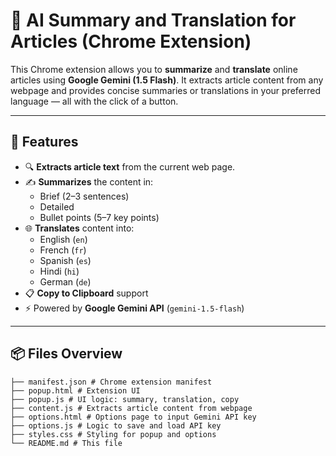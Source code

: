 # 🧠 AI Summary and Translation for Articles (Chrome Extension)

This Chrome extension allows you to **summarize** and **translate** online articles using **Google Gemini (1.5 Flash)**. It extracts article content from any webpage and provides concise summaries or translations in your preferred language — all with the click of a button.

---

## 🚀 Features

- 🔍 **Extracts article text** from the current web page.
- ✍️ **Summarizes** the content in:
  - Brief (2–3 sentences)
  - Detailed
  - Bullet points (5–7 key points)
- 🌐 **Translates** content into:
  - English (`en`)
  - French (`fr`)
  - Spanish (`es`)
  - Hindi (`hi`)
  - German (`de`)
- 📋 **Copy to Clipboard** support
- ⚡ Powered by **Google Gemini API** (`gemini-1.5-flash`)

---

## 📦 Files Overview
```
├── manifest.json # Chrome extension manifest
├── popup.html # Extension UI
├── popup.js # UI logic: summary, translation, copy
├── content.js # Extracts article content from webpage
├── options.html # Options page to input Gemini API key
├── options.js # Logic to save and load API key
├── styles.css # Styling for popup and options
└── README.md # This file
```
